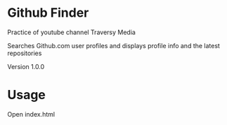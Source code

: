 # Github Finder
Practice of youtube channel Traversy Media

Searches Github.com user profiles and displays profile info and the latest repositories

Version 1.0.0

# Usage
Open index.html
